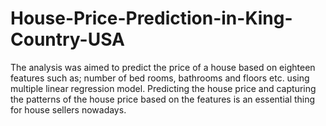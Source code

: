 # House-Price-Prediction-in-King-Country-USA
The analysis was aimed to predict the price of a house based on eighteen features such as; number of bed  rooms, bathrooms and floors etc. using multiple linear regression model. Predicting the house price and  capturing the patterns of the house price based on the features is an essential thing for house sellers  nowadays.
